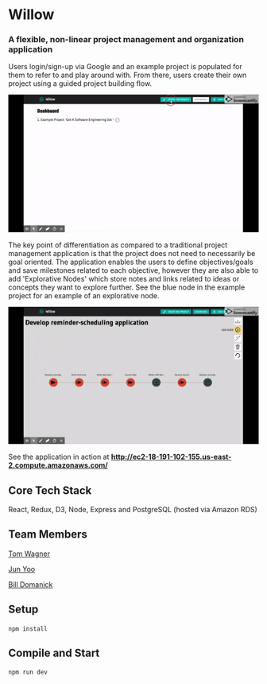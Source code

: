 # Willow

### A flexible, non-linear project management and organization application

Users login/sign-up via Google and an example project is populated for them to refer to and play around with. From there, users create their own project using a guided project building flow.

![A user creates a project using our guided project buiding functionality](./createProject.gif)

The key point of differentiation as compared to a traditional project management application is that the project does not need to necessarily be goal oriented. The application enables the users to define objectives/goals and save milestones related to each objective, however they are also able to add 'Explorative Nodes' which store notes and links related to ideas or concepts they want to explore further. See the blue node in the example project for an example of an explorative node.

![A user adds notes and a bookmark to an exploratory node](./exploratoryNode.gif)

See the application in action at __http://ec2-18-191-102-155.us-east-2.compute.amazonaws.com/__


Core Tech Stack
----
React, Redux, D3, Node, Express and PostgreSQL (hosted via Amazon RDS)


Team Members
----
[Tom Wagner](https://github.com/tom-wagner)

[Jun Yoo](https://github.com/jyoo13495)

[Bill Domanick](https://github.com/mrMustachos/)


Setup
----
```
npm install
```


Compile and Start
----
```
npm run dev
```
